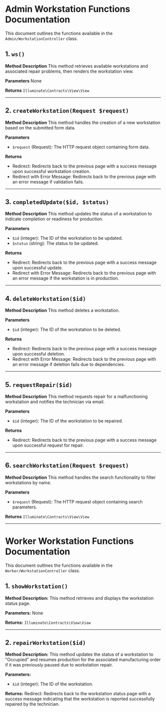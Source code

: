 # Admin Workstation Functions Documentation

This document outlines the functions available in the `Admin/WorkstationController` class.

## 1. `ws()`

**Method Description**
This method retrieves available workstations and associated repair problems, then renders the workstation view.

**Parameters**
None

**Returns**
`Illuminate\Contracts\View\View`

---

## 2. `createWorkstation(Request $request)`

**Method Description**
This method handles the creation of a new workstation based on the submitted form data.

**Parameters**

-   `$request` (Request): The HTTP request object containing form data.

**Returns**

-   Redirect: Redirects back to the previous page with a success message upon successful workstation creation.
-   Redirect with Error Message: Redirects back to the previous page with an error message if validation fails.

---

## 3. `completedUpdate($id, $status)`

**Method Description**
This method updates the status of a workstation to indicate completion or readiness for production.

**Parameters**

-   `$id` (integer): The ID of the workstation to be updated.
-   `$status` (string): The status to be updated.

**Returns**

-   Redirect: Redirects back to the previous page with a success message upon successful update.
-   Redirect with Error Message: Redirects back to the previous page with an error message if the workstation is in production.

---

## 4. `deleteWorkstation($id)`

**Method Description**
This method deletes a workstation.

**Parameters**

-   `$id` (integer): The ID of the workstation to be deleted.

**Returns**

-   Redirect: Redirects back to the previous page with a success message upon successful deletion.
-   Redirect with Error Message: Redirects back to the previous page with an error message if deletion fails due to dependencies.

---

## 5. `requestRepair($id)`

**Method Description**
This method requests repair for a malfunctioning workstation and notifies the technician via email.

**Parameters**

-   `$id` (integer): The ID of the workstation to be repaired.

**Returns**

-   Redirect: Redirects back to the previous page with a success message upon successful request for repair.

---

## 6. `searchWorkstation(Request $request)`

**Method Description**
This method handles the search functionality to filter workstations by name.

**Parameters**

-   `$request` (Request): The HTTP request object containing search parameters.

**Returns**
`Illuminate\Contracts\View\View`

---

# Worker Workstation Functions Documentation

This document outlines the functions available in the `Worker/WorkstationController` class.

## 1. `showWorkstation()`

**Method Description:**
This method retrieves and displays the workstation status page.

**Parameters:**
None

**Returns:**
`Illuminate\Contracts\View\View`

---

## 2. `repairWorkstation($id)`

**Method Description:**
This method updates the status of a workstation to "Occupied" and resumes production for the associated manufacturing order if it was previously paused due to workstation repair.

**Parameters:**

-   `$id` (integer): The ID of the workstation.

**Returns:**
Redirect: Redirects back to the workstation status page with a success message indicating that the workstation is reported successfully repaired by the technician.
